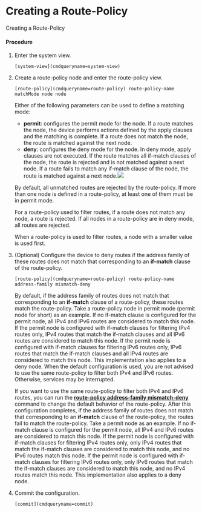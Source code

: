 Creating a Route-Policy
=======================

Creating a Route-Policy

#### Procedure

1. Enter the system view.
   
   
   ```
   [system-view](cmdqueryname=system-view)
   ```
2. Create a route-policy node and enter the route-policy view.
   
   
   ```
   [route-policy](cmdqueryname=route-policy) route-policy-name matchMode node node
   ```
   
   
   
   Either of the following parameters can be used to define a matching mode:
   
   * **permit**: configures the permit mode for the node. If a route matches the node, the device performs actions defined by the apply clauses and the matching is complete. If a route does not match the node, the route is matched against the next node.
   * **deny**: configures the deny mode for the node. In deny mode, apply clauses are not executed. If the route matches all if-match clauses of the node, the route is rejected and is not matched against a next node. If a route fails to match any if-match clause of the node, the route is matched against a next node.![](public_sys-resources/note_3.0-en-us.png) 
   
   By default, all unmatched routes are rejected by the route-policy. If more than one node is defined in a route-policy, at least one of them must be in permit mode.
   
   For a route-policy used to filter routes, if a route does not match any node, a route is rejected. If all nodes in a route-policy are in deny mode, all routes are rejected.
   
   When a route-policy is used to filter routes, a node with a smaller value is used first.
3. (Optional) Configure the device to deny routes if the address family of these routes does not match that corresponding to an **if-match** clause of the route-policy.
   
   
   ```
   [route-policy](cmdqueryname=route-policy) route-policy-name address-family mismatch-deny
   ```
   
   
   
   By default, if the address family of routes does not match that corresponding to an **if-match** clause of a route-policy, these routes match the route-policy. Take a route-policy node in permit mode (permit node for short) as an example. If no if-match clause is configured for the permit node, all IPv4 and IPv6 routes are considered to match this node. If the permit node is configured with if-match clauses for filtering IPv4 routes only, IPv4 routes that match the if-match clauses and all IPv6 routes are considered to match this node. If the permit node is configured with if-match clauses for filtering IPv6 routes only, IPv6 routes that match the if-match clauses and all IPv4 routes are considered to match this node. This implementation also applies to a deny node. When the default configuration is used, you are not advised to use the same route-policy to filter both IPv4 and IPv6 routes. Otherwise, services may be interrupted.
   
   If you want to use the same route-policy to filter both IPv4 and IPv6 routes, you can run the [**route-policy address-family mismatch-deny**](cmdqueryname=route-policy+address-family+mismatch-deny) command to change the default behavior of the route-policy. After this configuration completes, if the address family of routes does not match that corresponding to an **if-match** clause of the route-policy, the routes fail to match the route-policy. Take a permit node as an example. If no if-match clause is configured for the permit node, all IPv4 and IPv6 routes are considered to match this node. If the permit node is configured with if-match clauses for filtering IPv4 routes only, only IPv4 routes that match the if-match clauses are considered to match this node, and no IPv6 routes match this node. If the permit node is configured with if-match clauses for filtering IPv6 routes only, only IPv6 routes that match the if-match clauses are considered to match this node, and no IPv4 routes match this node. This implementation also applies to a deny node.
4. Commit the configuration.
   
   
   ```
   [commit](cmdqueryname=commit)
   ```